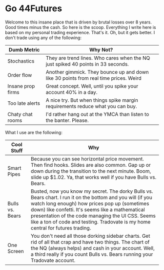 # Go 44Futures

Welcome to this insane place that is driven by brutal losses over 8 years. Good times minus the cash. So here is the scoop. Everything I write here is based on my personal trading experience. That's it. Oh, but it gets better. I don't trade using any of the following:

|Dumb Metric  | Why Not?|
|--|--|
|Stochastics|They are trend lines. Who cares when the NQ just spiked 40 points in 33 seconds.|
|Order flow|Another gimmick. They bounce up and down like 30 points from real time prices. Weird|
|Insane prop firms|Great concept. Well, until you spike your account 40% in a day.|
|Too late alerts|A nice try. But when things spike margin requirements reduce what you can buy.|
|Chaty chat rooms|I'd rather hang out at the YMCA than listen to the banter. Please.|

What I use are the following:

|Cool Stuff  | Why|
|--|--|
|Smart Pipes  |Because you can see horizontal price movement. Then find hooks. Slides are also common. Gap up or down during the transition to the next minute. Boom, slide up $1.02. Ya, that works well if you have Bulls vs. Bears.|
|Bulls vs. Bears|Busted, now you know my secret. The dorky Bulls vs. Bears chart. I run it on the bottom and you will (if you watch long enough) how prices pop up (sometimes down) like confetti. It's seems like a mathematical presentation of the code managing the UI CSS. Seems like a ton of code and testing. Tradovate is my home central for futures trading.|
|One Screen|You don't need all those dorking sidebar charts. Get rid of all that crap and have two things. The chart of the NQ (always helps) and cash in your account. Well, a third really if you count Bulls vs. Bears running your Tradovate account.|












